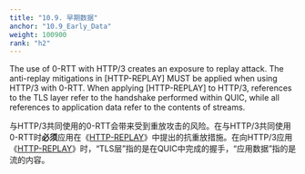 ```yaml
---
title: "10.9. 早期数据"
anchor: "10.9_Early_Data"
weight: 100900
rank: "h2"
---
```


The use of 0-RTT with HTTP/3 creates an exposure to replay attack. The anti-replay mitigations in [HTTP-REPLAY] MUST be applied when using HTTP/3 with 0-RTT. When applying [HTTP-REPLAY] to HTTP/3, references to the TLS layer refer to the handshake performed within QUIC, while all references to application data refer to the contents of streams.

与HTTP/3共同使用的0-RTT会带来受到重放攻击的风险。在与HTTP/3共同使用0-RTT时**必须**应用在《[HTTP-REPLAY]()》中提出的抗重放措施。在向HTTP/3应用《[HTTP-REPLAY]()》时，“TLS层”指的是在QUIC中完成的握手，“应用数据”指的是流的内容。
